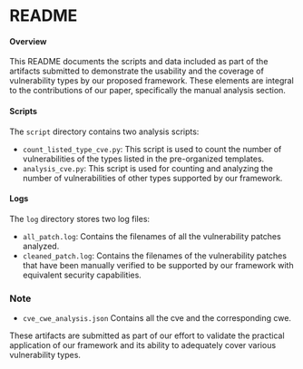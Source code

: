 # README

#### Overview

This README documents the scripts and data included as part of the artifacts submitted to demonstrate the usability and the coverage of vulnerability types by our proposed framework. These elements are integral to the contributions of our paper, specifically the manual analysis section.

#### Scripts

The `script` directory contains two analysis scripts:

- `count_listed_type_cve.py`: This script is used to count the number of vulnerabilities of the types listed in the pre-organized templates.
- `analysis_cve.py`: This script is used for counting and analyzing the number of vulnerabilities of other types supported by our framework.

#### Logs

The `log` directory stores two log files:

- `all_patch.log`: Contains the filenames of all the vulnerability patches analyzed.
- `cleaned_patch.log`: Contains the filenames of the vulnerability patches that have been manually verified to be supported by our framework with equivalent security capabilities.

### Note

- `cve_cwe_analysis.json` Contains all the cve and the corresponding cwe.

These artifacts are submitted as part of our effort to validate the practical application of our framework and its ability to adequately cover various vulnerability types.